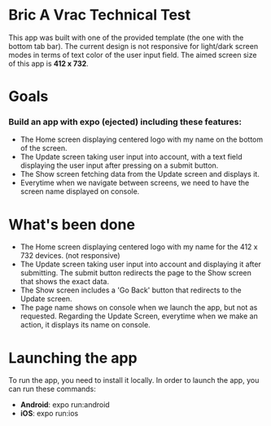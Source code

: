 # Bric A Vrac Technical Test

This app was built with one of the provided template (the one with the bottom tab bar). The current design is not responsive for light/dark screen modes in terms of text color of the user input field. The aimed screen size of this app is **412 x 732**.

# Goals

### Build an app with expo (ejected) including these features:

- The Home screen displaying centered logo with my name on the bottom of the screen.
- The Update screen taking user input into account, with a text field displaying the user input after pressing on a submit button.
- The Show screen fetching data from the Update screen and displays it.
- Everytime when we navigate between screens, we need to have the screen name displayed on console.

# What's been done

- The Home screen displaying centered logo with my name for the 412 x 732 devices. (not responsive)
- The Update screen taking user input into account and displaying it after submitting. The submit button redirects the page to the Show screen that shows the exact data.
- The Show screen includes a 'Go Back' button that redirects to the Update screen.
- The page name shows on console when we launch the app, but not as requested. Regarding the Update Screen, everytime when we make an action, it displays its name on console.

# Launching the app

To run the app, you need to install it locally.
In order to launch the app, you can run these commands:

- **Android**: expo run:android
- **iOS**: expo run:ios

